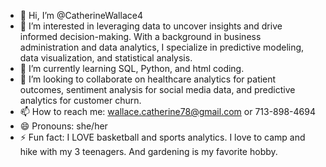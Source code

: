 - 👋 Hi, I’m @CatherineWallace4
- 👀 I’m interested in leveraging data to uncover insights and drive informed decision-making. With a background in business administration and data analytics, I specialize in predictive modeling, data visualization, and statistical analysis.
- 🌱 I’m currently learning SQL, Python, and html coding.
- 💞️ I’m looking to collaborate on healthcare analytics for patient outcomes, sentiment analysis for social media data, and predictive analytics for customer churn.
- 📫 How to reach me: wallace.catherine78@gmail.com or 713-898-4694
- 😄 Pronouns: she/her
- ⚡ Fun fact: I LOVE basketball and sports analytics. I love to camp and hike with my 3 teenagers. And gardening is my favorite hobby.

<!---
CatherineWallace4/CatherineWallace4 is a ✨ special ✨ repository because its `README.md` (this file) appears on your GitHub profile.
You can click the Preview link to take a look at your changes.
--->
